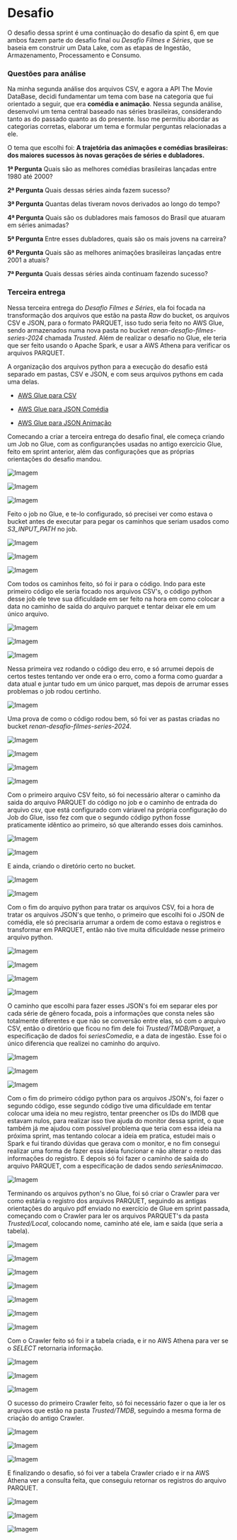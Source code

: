 # Desafio
O desafio dessa sprint é uma continuação do desafio da spint 6, em que ambos fazem parte do desafio final ou *Desafio Filmes e Séries*, que se baseia em construir um Data Lake, com as etapas de Ingestão, Armazenamento, Processamento e Consumo.

### Questões para análise
Na minha segunda análise dos arquivos CSV, e agora a API The Movie DataBase, decidi fundamentar um tema com base na categoria que fui orientado a seguir, que era __comédia e animação__. Nessa segunda análise, desenvolvi um tema central baseado nas séries brasileiras, considerando tanto as do passado quanto as do presente. Isso me permitiu abordar as categorias corretas, elaborar um tema e formular perguntas relacionadas a ele.

O tema que escolhi foi:
__A trajetória das animações e comédias brasileiras: dos maiores sucessos às novas gerações de séries e dubladores.__

__1ª Pergunta__
Quais são as melhores comédias brasileiras lançadas entre 1980 até 2000?

__2ª Pergunta__
Quais dessas séries ainda fazem sucesso?

__3ª Pergunta__
Quantas delas tiveram novos derivados ao longo do tempo?

__4ª Pergunta__
Quais são os dubladores mais famosos do Brasil que atuaram em séries animadas?

__5ª Pergunta__
Entre esses dubladores, quais são os mais jovens na carreira?

__6ª Pergunta__
Quais são as melhores animações brasileiras lançadas entre 2001 a atuais?


__7ª Pergunta__
Quais dessas séries ainda continuam fazendo sucesso?


### Terceira entrega

Nessa terceira entrega do *Desafio Filmes e Séries*, ela foi focada na transformação dos arquivos que estão na pasta *Raw* do bucket, os arquivos CSV e JSON, para o formato PARQUET, isso tudo seria feito no AWS Glue, sendo armazenados numa nova pasta no bucket *renan-desafio-filmes-series-2024* chamada *Trusted*. Além de realizar o desafio no Glue, ele teria que ser feito usando o Apache Spark, e usar a AWS Athena para verificar os arquivos PARQUET.

A organização dos arquivos python para a execução do desafio está separado em pastas, CSV e JSON, e com seus arquivos pythons em cada uma delas.


- [AWS Glue para CSV](./CSV/jobCsv.py)

- [AWS Glue para JSON Comédia](./JSON/jobJsonComedia.py)

- [AWS Glue para JSON Animação](./JSON/jobJsonAnimacao.py)

Comecando a criar a terceira entrega do desafio final, ele começa criando um Job no Glue, com as configuranções usadas no antigo exercício Glue, feito em sprint anterior, além das configurações que as próprias orientações do desafio mandou.


![Imagem ](../evidencias/CriandoJobGlue.png)


![Imagem ](../evidencias/JobConfig.png)


![Imagem ](../evidencias/JobConfig2.png)


Feito o job no Glue, e te-lo configurado, só precisei ver como estava o bucket antes de executar para pegar os caminhos que seriam usados como *S3_INPUT_PATH* no job.


![Imagem ](../evidencias/JobSeriePath.png)


![Imagem ](../evidencias/JobMoviePath.png)


![Imagem ](../evidencias/BucketAntes.png)


Com todos os caminhos feito, só foi ir para o código. Indo para este primeiro código ele seria focado nos arquivos CSV's, o código python desse job ele teve sua dificuldade em ser feito na hora em como colocar a data no caminho de saida do arquivo parquet e tentar deixar ele em um único arquivo.


![Imagem ](../evidencias/CsvJobCodigo.png)


![Imagem ](../evidencias/CsvJobCodigo2.png)


![Imagem ](../evidencias/RodandoJob.png)


Nessa primeira vez rodando o código deu erro, e só arrumei depois de certos testes tentando ver onde era o erro, como a forma como guardar a data atual e juntar tudo em um único parquet, mas depois de arrumar esses problemas o job rodou certinho.


![Imagem ](../evidencias/RodandoJobConcluido.png)


Uma prova de como o código rodou bem, só foi ver as pastas criadas no bucket *renan-desafio-filmes-series-2024*.


![Imagem ](../evidencias/BucketDepois.png)


![Imagem ](../evidencias/BucketPastaSeries.png)


![Imagem ](../evidencias/BucketPastaAno.png)


![Imagem ](../evidencias/BucketPastaSeriesParquet.png)


Com o primeiro arquivo CSV feito, só foi necessário alterar o caminho da saida do arquivo PARQUET do código no job e o caminho de entrada do arquivo csv, que está configurado com váriavel na própria configuração do Job do Glue, isso fez com que o segundo código python fosse praticamente idêntico ao primeiro, só que alterando esses dois caminhos.


![Imagem ](../evidencias/CsvMovieJobCodigo.png)


![Imagem ](../evidencias/RodandoMovieJobConcluido.png)


E ainda, criando o diretório certo no bucket.


![Imagem ](../evidencias/BucketPastaMovie.png)


![Imagem ](../evidencias/BucketPastaMoviesParquet.png)


Com o fim do arquivo python para tratar os arquivos CSV, foi a hora de tratar os arquivos JSON's que tenho, o primeiro que escolhi foi o JSON de comédia, ele só precisaria arrumar a ordem de como estava o registros e transformar em PARQUET, então não tive muita dificuldade nesse primeiro arquivo python.


![Imagem ](../evidencias/JsonJobCodigo.png)


![Imagem ](../evidencias/JobJsonComediaPath.png)


![Imagem ](../evidencias/RodandoJobJsonComedia.png)


![Imagem ](../evidencias/RodandoJobJsonComediaConcluido.png)


O caminho que escolhi para fazer esses JSON's foi em separar eles por cada série de gênero focada, pois a informações que consta neles são totalmente diferentes e que não se conversão entre elas, só com o arquivo CSV, então o diretório que ficou no fim dele foi *Trusted/TMDB/Parquet*, a especificação de dados foi *seriesComedia*, e a data de ingestão. Esse foi o único diferencia que realizei no caminho do arquivo.


![Imagem ](../evidencias/BucketTmdb.png)


![Imagem ](../evidencias/BucketPastaSeriesJson.png)


![Imagem ](../evidencias/BucketPastaComediaParquet.png)


Com o fim do primeiro código python para os arquivos JSON's, foi fazer o segundo código, esse segundo código tive uma dificuldade em tentar colocar uma ideia no meu registro, tentar preencher os IDs do IMDB que estavam nulos, para realizar isso tive ajuda do monitor dessa sprint, o que também já me ajudou com possível problema que teria com essa ideia na próxima sprint, mas tentando colocar a ideia em pratica, estudei mais o Spark e fui tirando dúvidas que gerava com o monitor, e no fim consegui realizar uma forma de fazer essa ideia funcionar e não alterar o resto das informações do registro. E depois só foi fazer o caminho de saída do arquivo PARQUET, com a especificação de dados sendo *seriesAnimacao*.


![Imagem ](../evidencias/JobJsonAnimacaoCodigo.png)


Terminando os arquivos python's no Glue, foi só criar o Crawler para ver como estária o registro dos arquivos PARQUET, seguindo as antigas orientações do arquivo pdf enviado no exercício de Glue em sprint passada, começando com o Crawler para ler os arquivos PARQUET's da pasta *Trusted/Local*, colocando nome, caminho até ele, iam e saida (que seria a tabela).


![Imagem ](../evidencias/CsvCrawlerNome.png)


![Imagem ](../evidencias/CsvCrawlerCaminho.png)


![Imagem ](../evidencias/CsvCrawlerIam.png)


![Imagem ](../evidencias/CsvCrawlerOutput.png)


![Imagem ](../evidencias/CsvCrawlerReview.png)


![Imagem ](../evidencias/CsvCrawlerCriado.png)


![Imagem ](../evidencias/CsvCrawlerConcluido.png)


Com o Crawler feito só foi ir a tabela criada, e ir no AWS Athena para ver se o *SELECT* retornaria informação.


![Imagem ](../evidencias/CsvCrawlerTabela.png)


![Imagem ](../evidencias/CsvAthenaCodigo.png)


![Imagem ](../evidencias/CsvAthenaConsulta.png)


O sucesso do primeiro Crawler feito, só foi necessário fazer o que ia ler os arquivos que estão na pasta *Trusted/TMDB*, seguindo a mesma forma de criação do antigo Crawler.


![Imagem ](../evidencias/JsonCrawlerReview.png)


![Imagem ](../evidencias/JsonCrawlerCriado.png)


![Imagem ](../evidencias/JsonCrawlerConcluido.png)


E finalizando o desafio, só foi ver a tabela Crawler criado e ir na AWS Athena ver a consulta feita, que conseguiu retornar os registros do arquivo PARQUET.


![Imagem ](../evidencias/JsonCrawlerTabela.png)


![Imagem ](../evidencias/JsonAthenaCodigo.png)


![Imagem ](../evidencias/JsonAthenaConsulta.png)



